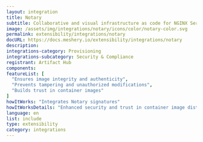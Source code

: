 ```yaml
---
layout: integration
title: Notary
subtitle: Collaborative and visual infrastructure as code for NGINX Service Mesh
image: /assets/img/integrations/notary/icons/color/notary-color.svg
permalink: extensibility/integrations/notary
docURL: https://docs.meshery.io/extensibility/integrations/notary
description: 
integrations-category: Provisioning
integrations-subcategory: Security & Compliance
registrant: Artifact Hub
components: 
featureList: [
  "Ensures image integrity and authenticity",
  "Prevents tampering and unauthorized modifications",
  "Builds trust in container images"
]
howItWorks: "Integrates Notary signatures"
howItWorksDetails: "Enhanced security and trust in container image distribution in Kubernetes"
language: en
list: include
type: extensibility
category: integrations
---
```

